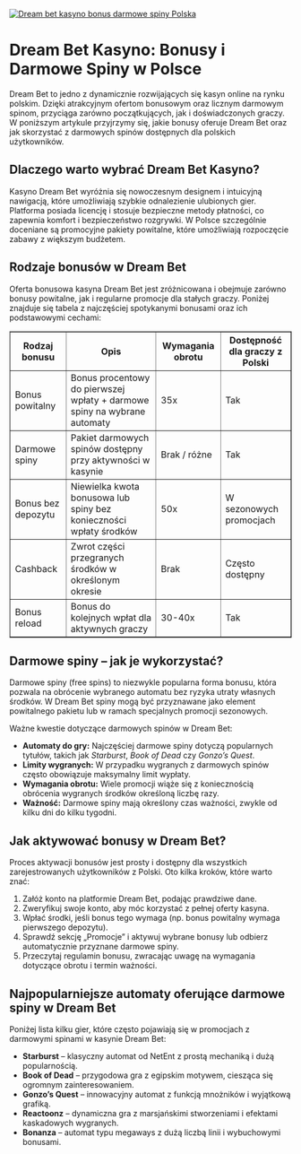 [![Dream bet kasyno bonus darmowe spiny Polska](https://123-caf.pages.dev/gitsignup.png)](https://vrmoo.ru/Bt82HjjY)

<h1>Dream Bet Kasyno: Bonusy i Darmowe Spiny w Polsce</h1> <p>Dream Bet to jedno z dynamicznie rozwijających się kasyn online na rynku polskim. Dzięki atrakcyjnym ofertom bonusowym oraz licznym darmowym spinom, przyciąga zarówno początkujących, jak i doświadczonych graczy. W poniższym artykule przyjrzymy się, jakie bonusy oferuje Dream Bet oraz jak skorzystać z darmowych spinów dostępnych dla polskich użytkowników.</p>  <h2>Dlaczego warto wybrać Dream Bet Kasyno?</h2> <p>Kasyno Dream Bet wyróżnia się nowoczesnym designem i intuicyjną nawigacją, które umożliwiają szybkie odnalezienie ulubionych gier. Platforma posiada licencję i stosuje bezpieczne metody płatności, co zapewnia komfort i bezpieczeństwo rozgrywki. W Polsce szczególnie doceniane są promocyjne pakiety powitalne, które umożliwiają rozpoczęcie zabawy z większym budżetem.</p>  <h2>Rodzaje bonusów w Dream Bet</h2> <p>Oferta bonusowa kasyna Dream Bet jest zróżnicowana i obejmuje zarówno bonusy powitalne, jak i regularne promocje dla stałych graczy. Poniżej znajduje się tabela z najczęściej spotykanymi bonusami oraz ich podstawowymi cechami:</p>  <table border="1" cellpadding="8" cellspacing="0">   <thead>     <tr>       <th>Rodzaj bonusu</th>       <th>Opis</th>       <th>Wymagania obrotu</th>       <th>Dostępność dla graczy z Polski</th>     </tr>   </thead>   <tbody>     <tr>       <td>Bonus powitalny</td>       <td>Bonus procentowy do pierwszej wpłaty + darmowe spiny na wybrane automaty</td>       <td>35x</td>       <td>Tak</td>     </tr>     <tr>       <td>Darmowe spiny</td>       <td>Pakiet darmowych spinów dostępny przy aktywności w kasynie</td>       <td>Brak / różne</td>       <td>Tak</td>     </tr>     <tr>       <td>Bonus bez depozytu</td>       <td>Niewielka kwota bonusowa lub spiny bez konieczności wpłaty środków</td>       <td>50x</td>       <td>W sezonowych promocjach</td>     </tr>     <tr>       <td>Cashback</td>       <td>Zwrot części przegranych środków w określonym okresie</td>       <td>Brak</td>       <td>Często dostępny</td>     </tr>     <tr>       <td>Bonus reload</td>       <td>Bonus do kolejnych wpłat dla aktywnych graczy</td>       <td>30-40x</td>       <td>Tak</td>     </tr>   </tbody> </table>  <h2>Darmowe spiny – jak je wykorzystać?</h2> <p>Darmowe spiny (free spins) to niezwykle popularna forma bonusu, która pozwala na obrócenie wybranego automatu bez ryzyka utraty własnych środków. W Dream Bet spiny mogą być przyznawane jako element powitalnego pakietu lub w ramach specjalnych promocji sezonowych.</p> <p>Ważne kwestie dotyczące darmowych spinów w Dream Bet:</p> <ul>   <li><strong>Automaty do gry:</strong> Najczęściej darmowe spiny dotyczą popularnych tytułów, takich jak <em>Starburst</em>, <em>Book of Dead</em> czy <em>Gonzo’s Quest</em>.</li>   <li><strong>Limity wygranych:</strong> W przypadku wygranych z darmowych spinów często obowiązuje maksymalny limit wypłaty.</li>   <li><strong>Wymagania obrotu:</strong> Wiele promocji wiąże się z koniecznością obrócenia wygranych środków określoną liczbę razy.</li>   <li><strong>Ważność:</strong> Darmowe spiny mają określony czas ważności, zwykle od kilku dni do kilku tygodni.</li> </ul>  <h2>Jak aktywować bonusy w Dream Bet?</h2> <p>Proces aktywacji bonusów jest prosty i dostępny dla wszystkich zarejestrowanych użytkowników z Polski. Oto kilka kroków, które warto znać:</p> <ol>   <li>Załóż konto na platformie Dream Bet, podając prawdziwe dane.</li>   <li>Zweryfikuj swoje konto, aby móc korzystać z pełnej oferty kasyna.</li>   <li>Wpłać środki, jeśli bonus tego wymaga (np. bonus powitalny wymaga pierwszego depozytu).</li>   <li>Sprawdź sekcję „Promocje” i aktywuj wybrane bonusy lub odbierz automatycznie przyznane darmowe spiny.</li>   <li>Przeczytaj regulamin bonusu, zwracając uwagę na wymagania dotyczące obrotu i termin ważności.</li> </ol>  <h2>Najpopularniejsze automaty oferujące darmowe spiny w Dream Bet</h2> <p>Poniżej lista kilku gier, które często pojawiają się w promocjach z darmowymi spinami w kasynie Dream Bet:</p>  <ul>   <li><strong>Starburst</strong> – klasyczny automat od NetEnt z prostą mechaniką i dużą popularnością.</li>   <li><strong>Book of Dead</strong> – przygodowa gra z egipskim motywem, ciesząca się ogromnym zainteresowaniem.</li>   <li><strong>Gonzo’s Quest</strong> – innowacyjny automat z funkcją mnożników i wyjątkową grafiką.</li>   <li><strong>Reactoonz</strong> – dynamiczna gra z marsjańskimi stworzeniami i efektami kaskadowych wygranych.</li>   <li><strong>Bonanza</strong> – automat typu megaways z dużą liczbą linii i wybuchowymi bonusami.</li> </ul>